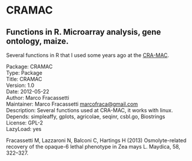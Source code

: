 CRAMAC
==============

Functions in R. Microarray analysis, gene ontology, maize.
--------------

Several functions in R that I used some years ago at the [CRA-MAC](http://sito.entecra.it/portale/cra_dati_istituto.php?id=224).

Package: CRAMAC  
Type: Package  
Title: CRAMAC  
Version: 1.0  
Date: 2012-05-22  
Author: Marco Fracassetti  
Maintainer: Marco Fracassetti <marcofraca@gmail.com>  
Description: Several functions used at CRA-MAC, it works with linux.  
Depends: simpleaffy, gplots, agricolae, seqinr, csbl.go, Biostrings  
License: GPL-2  
LazyLoad: yes  

Fracassetti M, Lazzaroni N, Balconi C, Hartings H (2013) Osmolyte-related recovery of the opaque-6 lethal phenotype in Zea mays L. Maydica, 58, 322–327.


